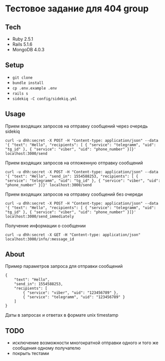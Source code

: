 # Тестовое задание для 404 group

## Tech
* Ruby 2.5.1
* Rails 5.1.6
* MongoDB 4.0.3

## Setup
* ```git clone```
* ```bundle install```
* ```cp .env.example .env```
* ```rails s```
* ```sidekiq -C config/sidekiq.yml```

## Usage
Прием входящих запросов на отправку сообщений через очередь sidekiq
```
curl -u dhh:secret -X POST -H "Content-type: application/json" --data '{ "text": "Hello", "recipients": [ { "service": "telegramm", "uid": "tg_id" }, { "service": "viber", "uid": "phone_number" }]}' localhost:3000/send
```
Прием входящих запросов на отложенную отправку сообщений
```
curl -u dhh:secret -X POST -H "Content-type: application/json" --data '{ "text": "Hello", "send_in": 1554588253, "recipients": [ { "service": "telegramm", "uid": "tg_id" }, { "service": "viber", "uid": "phone_number" }]}' localhost:3000/send
```
Прием входящих запросов на отправку сообщений без очереди
```
curl -u dhh:secret -X POST -H "Content-type: application/json" --data '{ "text": "Hello", "recipients": [ { "service": "telegramm", "uid": "tg_id" }, { "service": "viber", "uid": "phone_number" }]}' localhost:3000/send_immediately
```
Получение информации о сообщении
```
curl -u dhh:secret -X GET -H "Content-type: application/json" localhost:3000/info/:message_id
```

## About
Пример параметров запроса для отправки сообщений
```
{
	"text": "Hello",
	"send_in": 1554588253,
	"recipients": [
		{ "service": "viber", "uid": "123456789" },
		{ "service": "telegramm", "uid": "123456789" }
	]
}
```

Даты в запросах и ответах в формате unix timestamp

## TODO
* исключение возможности многократной отправки одного и того же сообщения одному получателю
* покрыть тестами
